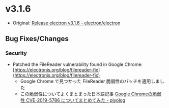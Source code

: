 # v3.1.6

* Original: [Release electron v3.1.6 - electron/electron](https://github.com/electron/electron/releases/tag/v3.1.6)

## Bug Fixes/Changes

### Security

* Patched the FileReader vulnerability found in Google Chrome: [https://electronjs.org/blog/filereader-fix](https://electronjs.org/blog/filereader-fix)
  * Google Chrome で見つかった FileReader 脆弱性のパッチを適用しました
  * この脆弱性についてよくまとまった日本語記事 [Google Chromeの脆弱性 CVE-2019-5786 についてまとめてみた - piyolog](https://piyolog.hatenadiary.jp/entry/2019/03/12/002858)
